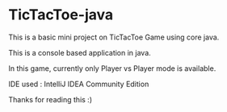 # TicTacToe-java
This is a basic mini project on TicTacToe Game using core java.

This is a console based application in java.

In this game, currently only Player vs Player mode is available. 

IDE used : IntelliJ IDEA Community Edition

Thanks for reading this :)
